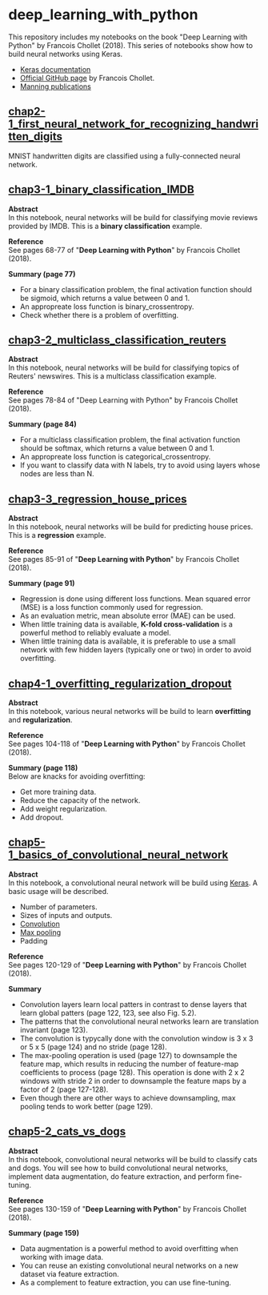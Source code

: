# deep_learning_with_python
This repository includes my notebooks on the book "Deep Learning with Python" by Francois Chollet (2018). This series of notebooks show how to build neural networks using Keras.   
- [Keras documentation](https://keras.io)
- [Official GitHub page](https://github.com/fchollet/deep-learning-with-python-notebooks) by Francois Chollet.
- [Manning publications](https://www.manning.com/books/deep-learning-with-python)  

## [chap2-1_first_neural_network_for_recognizing_handwritten_digits](https://github.com/ksonod/deep_learning_with_python/blob/master/chap2-1_first_neural_network_for_recognizing_handwritten_digits.ipynb)  
MNIST handwritten digits are classified using a fully-connected neural network.

## [chap3-1_binary_classification_IMDB](https://github.com/ksonod/deep_learning_with_python/blob/master/chap3-1_binary_classification_IMDB.ipynb)
<strong>Abstract</strong>    
In this notebook, neural networks will be build for classifying movie reviews provided by IMDB. This is a <strong>binary classification</strong> example.   

<strong>Reference</strong>    
See pages 68-77 of "<strong>Deep Learning with Python</strong>" by Francois Chollet (2018).  

<strong>Summary (page 77)</strong>    
- For a binary classification problem, the final activation function should be sigmoid, which returns a value between 0 and 1.
- An appropreate loss function is binary_crossentropy.
- Check whether there is a problem of overfitting.


## [chap3-2_multiclass_classification_reuters](https://github.com/ksonod/deep_learning_with_python/blob/master/chap3-2_multiclass_classification_reuters.ipynb)  
<strong>Abstract</strong>  
In this notebook, neural networks will be build for classifying topics of Reuters' newswires. This is a multiclass classification example.  

<strong>Reference</strong>  
See pages 78-84 of "Deep Learning with Python" by Francois Chollet (2018).  

<strong>Summary (page 84)</strong>  
- For a multiclass classification problem, the final activation function should be softmax, which returns a value between 0 and 1.
- An appropreate loss function is categorical_crossentropy.
- If you want to classify data with N labels, try to avoid using layers whose nodes are less than N.


## [chap3-3_regression_house_prices](https://github.com/ksonod/deep_learning_with_python/blob/master/chap3-3_regression_house_prices.ipynb)
<strong>Abstract</strong>   
In this notebook, neural networks will be build for predicting house prices. This is a <strong>regression</strong> example.

<strong>Reference</strong>   
See pages 85-91 of "<strong>Deep Learning with Python</strong>" by Francois Chollet (2018). 

<strong>Summary (page 91)</strong>   
- Regression is done using different loss functions. Mean squared error (MSE) is a loss function commonly used for regression.
- As an evaluation metric, mean absolute error (MAE) can be used.
-  When little training data is available, <strong>K-fold cross-validation</strong> is a powerful method to reliably evaluate a model.
- When little training data is available, it is preferable to use a small network with few hidden layers (typically one or two) in order to avoid overfitting. 

## [chap4-1_overfitting_regularization_dropout](https://github.com/ksonod/deep_learning_with_python/blob/master/chap4-1_overfitting_regularization_dropout.ipynb)  
<strong>Abstract</strong>  
In this notebook, various neural networks will be build to learn <strong>overfitting</strong> and <strong>regularization</strong>.

<strong>Reference</strong>  
See pages 104-118 of "<strong>Deep Learning with Python</strong>" by Francois Chollet (2018). 

<strong>Summary (page 118)</strong>  
Below are knacks for avoiding overfitting:
- Get more training data.
- Reduce the capacity of the network.
- Add weight regularization.
- Add dropout.


## [chap5-1_basics_of_convolutional_neural_network](https://github.com/ksonod/deep_learning_with_python/blob/master/chap5-1_basics_of_convolutional_neural_network.ipynb)

<strong>Abstract</strong>  
In this notebook, a convolutional neural network will be build using [Keras](https://keras.io). A basic usage will be described.
- Number of parameters.
- Sizes of inputs and outputs.
- [Convolution](https://keras.io/layers/convolutional/)
- [Max pooling](https://keras.io/layers/pooling/)
- Padding

<strong>Reference</strong>  
See pages 120-129 of "<strong>Deep Learning with Python</strong>" by Francois Chollet (2018). 

<strong>Summary</strong>  
- Convolution layers learn local patters in contrast to dense layers that learn global patters (page 122, 123, see also Fig. 5.2).  
- The patterns that the convolutional neural networks learn are translation invariant (page 123). 
- The convolution is typycally done with the convolution window is 3 x 3 or 5 x 5 (page 124) and no stride (page 128).
- The max-pooling operation is used (page 127) to downsample the feature map, which results in reducing the number of feature-map coefficients to process (page 128). This operation is done with 2 x 2 windows with stride 2 in order to downsample the feature maps by a factor of 2 (page 127-128). 
- Even though there are other ways to achieve downsampling, max pooling tends to work better (page 129).


## [chap5-2_cats_vs_dogs](https://github.com/ksonod/deep_learning_with_python/blob/master/chap5-2_cats_vs_dogs.ipynb)
<strong>Abstract</strong>  
In this notebook, convolutional neural networks will be build to classify cats and dogs. You will see how to build convolutional neural networks, implement data augmentation, do feature extraction, and perform fine-tuning. 

<strong>Reference</strong>  
See pages 130-159 of "<strong>Deep Learning with Python</strong>" by Francois Chollet (2018). 

<strong>Summary (page 159)</strong>  
- Data augmentation is a powerful method to avoid overfitting when working with image data.
- You can reuse an existing convolutional neural networks on a new dataset via feature extraction.
- As a complement to feature extraction, you can use fine-tuning.
